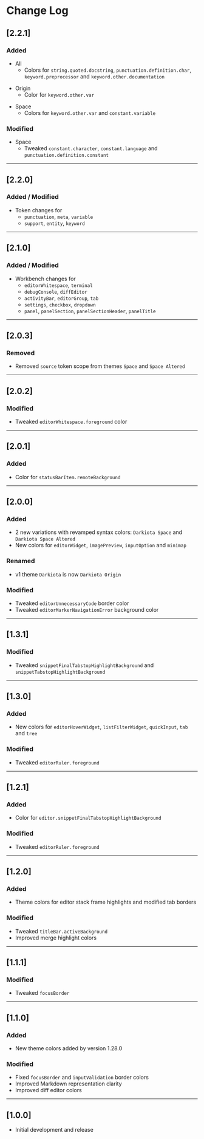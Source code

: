 # Change Log

## [2.2.1]

### Added

- All
  - Colors for `string.quoted.docstring`, `punctuation.definition.char`,
    `keyword.preprocessor` and `keyword.other.documentation`

* Origin
  - Color for `keyword.other.var`

- Space
  - Colors for `keyword.other.var` and `constant.variable`

### Modified

- Space
  - Tweaked `constant.character`, `constant.language` and `punctuation.definition.constant`

---

## [2.2.0]

### Added / Modified

- Token changes for
  - `punctuation`, `meta`, `variable`
  - `support`, `entity`, `keyword`

---

## [2.1.0]

### Added / Modified

- Workbench changes for
  - `editorWhitespace`, `terminal`
  - `debugConsole`, `diffEditor`
  - `activityBar`, `editorGroup`, `tab`
  - `settings`, `checkbox`, `dropdown`
  - `panel`, `panelSection`, `panelSectionHeader`, `panelTitle`

---

## [2.0.3]

### Removed

- Removed `source` token scope from themes `Space` and `Space Altered`

---

## [2.0.2]

### Modified

- Tweaked `editorWhitespace.foreground` color

---

## [2.0.1]

### Added

- Color for `statusBarItem.remoteBackground`

---

## [2.0.0]

### Added

- 2 new variations with revamped syntax colors: `Darkiota Space` and `Darkiota Space Altered`
- New colors for `editorWidget`, `imagePreview`, `inputOption` and `minimap`

### Renamed

- v1 theme `Darkiota` is now `Darkiota Origin`

### Modified

- Tweaked `editorUnnecessaryCode` border color
- Tweaked `editorMarkerNavigationError` background color

---

## [1.3.1]

### Modified

- Tweaked `snippetFinalTabstopHighlightBackground` and `snippetTabstopHighlightBackground`

---

## [1.3.0]

### Added

- New colors for `editorHoverWidget`, `listFilterWidget`, `quickInput`, `tab` and `tree`

### Modified

- Tweaked `editorRuler.foreground`

---

## [1.2.1]

### Added

- Color for `editor.snippetFinalTabstopHighlightBackground`

### Modified

- Tweaked `editorRuler.foreground`

---

## [1.2.0]

### Added

- Theme colors for editor stack frame highlights and modified tab borders

### Modified

- Tweaked `titleBar.activeBackground`
- Improved merge highlight colors

---

## [1.1.1]

### Modified

- Tweaked `focusBorder`

---

## [1.1.0]

### Added

- New theme colors added by version 1.28.0

### Modified

- Fixed `focusBorder` and `inputValidation` border colors
- Improved Markdown representation clarity
- Improved diff editor colors

---

## [1.0.0]

- Initial development and release
